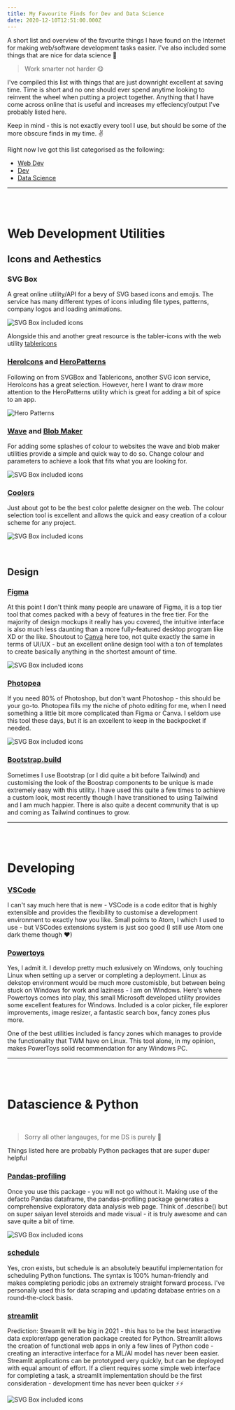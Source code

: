 ```yaml
---
title: My Favourite Finds for Dev and Data Science
date: 2020-12-10T12:51:00.000Z
---
```


A short list and overview of the favourite things I have found on the Internet for making web/software development tasks easier. I've also included some things that are nice for data science 🧮 
<!-- more -->

> Work smarter not harder 😋

I've compiled this list with things that are just downright excellent at saving time. Time is short and no one should ever spend anytime looking to reinvent the wheel when putting a project together. Anything that I have come across online that is useful and increases my effeciency/output I've probably listed here. 

Keep in mind - this is not exactly every tool I use, but should be some of the more obscure finds in my time. ✌


Right now Ive got this list categorised as the following: 
- [Web Dev](#Web)
- [Dev](#Dev)
- [Data Science](#Data)

<hr>
<br>
<br>

# <a name="Web"></a>Web Development Utilities

## Icons and Aethestics 

### SVG Box
A great online utility/API for a bevy of SVG based icons and emojis. The service has many different types of icons inluding file types, patterns, company logos and loading animations.
 
![SVG Box included icons](https://github.com/kmsherrin/readme_pictures/blob/main/svgbox_screencap.png?raw=true)

Alongside this and another great resource is the tabler-icons with the web utility [tablericons](https://www.tablericons.com)

### [HeroIcons](https://heroicons.dev/) and [HeroPatterns](https://www.heropatterns.com/)
Following on from SVGBox and Tablericons, another SVG icon service, HeroIcons has a great selection. However, here I want to draw more attention to the HeroPatterns utility which is great for adding a bit of spice to an app.

![Hero Patterns](https://github.com/kmsherrin/readme_pictures/blob/main/heropatterns_screencap.png?raw=true)

### [Wave](https://getwaves.io/) and [Blob Maker](https://www.blobmaker.app/)
For adding some splashes of colour to websites the wave and blob maker utilities provide a simple and quick way to do so. Change colour and parameters to achieve a look that fits what you are looking for. 

![SVG Box included icons](https://github.com/kmsherrin/readme_pictures/blob/main/blobmaker_screencap.png?raw=true)

### [Coolers](https://coolors.co/)
Just about got to be the best color palette designer on the web. The colour selection tool is excellent and allows the quick and easy creation of a colour scheme for any project. 

![SVG Box included icons](https://github.com/kmsherrin/readme_pictures/blob/main/coolers_screencap.png?raw=true)


<br>

## Design 

### [Figma](https://www.figma.com/)
At this point I don't think many people are unaware of Figma, it is a top tier tool that comes packed with a bevy of features in the free tier. For the majority of design mockups it really has you covered, the intuitive interface is also much less daunting than a more fully-featured desktop program like XD or the like. Shoutout to [Canva](https://www.canva.com/) here too, not quite exactly the same in terms of UI/UX - but an excellent online design tool with a ton of templates to create basically anything in the shortest amount of time.

![SVG Box included icons](https://github.com/kmsherrin/readme_pictures/blob/main/figma_screencap.png?raw=true)


### [Photopea](https://www.photopea.com/)
If you need 80% of Photoshop, but don't want Photoshop - this should be your go-to. Photopea fills my the niche of photo editing for me, when I need something a little bit more complicated than Figma or Canva. I seldom use this tool these days, but it is an excellent to keep in the backpocket if needed. 

![SVG Box included icons](https://github.com/kmsherrin/readme_pictures/blob/main/photopea_screencap.png?raw=true)

### [Bootstrap.build](https://bootstrap.build/)
Sometimes I use Bootstrap (or I did quite a bit before Tailwind) and customising the look of the Boostrap components to be unique is made extremely easy with this utility. I have used this quite a few times to achieve a custom look, most recently though I have transitioned to using Tailwind and I am much happier. There is also quite a decent community that is up and coming as Tailwind continues to grow.

<hr>
<br>
<br>

# <a name="Dev"></a>Developing

### [VSCode](https://code.visualstudio.com/)
I can't say much here that is new - VSCode is a code editor that is highly extensible and provides the flexibility to customise a development environment to exactly how you like. Small points to Atom, I which I used to use - but VSCodes extensions system is just soo good (I still use Atom one dark theme though ♥)

### [Powertoys](https://github.com/microsoft/PowerToys)
Yes, I admit it. I develop pretty much exlusively on Windows, only touching Linux when setting up a server or completing a deployment. Linux as dekstop environment would be much more customisble, but between being stuck on Windows for work and laziness - I am on Windows. Here's where Powertoys comes into play, this small Microsoft developed utility provides some excellent features for Windows. Included is a color picker, file explorer improvements, image resizer, a fantastic search box, fancy zones plus more. 

One of the best utilities included is fancy zones which manages to provide the functionality that TWM have on Linux. This tool alone, in my opinion, makes PowerToys solid recommendation for any Windows PC.


<hr>
<br>
<br>

# <a name="Data"></a>Datascience & Python

<br>

> Sorry all other langauges, for me DS is purely 🐍

Things listed here are probably Python packages that are super duper helpful 

### [Pandas-profiling](https://github.com/pandas-profiling/pandas-profiling)
Once you use this package - you will not go without it. Making use of the defacto Pandas dataframe, the pandas-profiling package generates a comprehensive exploratory data analysis web page. Think of .describe() but on super saiyan level steroids and made visual - it is truly awesome and can save quite a bit of time. 

![SVG Box included icons](https://github.com/kmsherrin/readme_pictures/blob/main/pandasprofiling_screencap.png?raw=true)

### [schedule](https://pypi.org/project/schedule/)
Yes, cron exists, but schedule is an absolutely beautiful implementation for scheduling Python functions. The syntax is 100% human-friendly and makes completing periodic jobs an extremely straight forward process. I've personally used this for data scraping and updating database entries on a round-the-clock basis. 

### [streamlit](https://www.streamlit.io/)
Prediction: Streamlit will be big in 2021 - this has to be the best interactive data explorer/app generation package created for Python. Streamlit allows the creation of functional web apps in only a few lines of Python code - creating an interactive interface for a ML/AI model has never been easier. Streamlit applications can be prototyped very quickly, but can be deployed with equal amount of effort. If a client requires some simple web interface for completing a task, a streamlit implementation should be the first consideration - development time has never been quicker ⚡⚡

![SVG Box included icons](https://github.com/kmsherrin/readme_pictures/blob/main/streamlit_screencap.png?raw=true)

